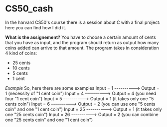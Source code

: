 # CS50_cash
In the harvard CS50's course there is a session about C with a final project: here you can find how I did it.

**What is the assignement?**
You have to choose a certain amount of cents that you have as input, and the program should return as output how many coins added can arrive to that amount.
The program takes in consideration 4 kind of coins:
- 25 cents
- 10 cents
- 5 cents
- 1 cent

*Example*
So, here there are some examples
Input = 1  ----------> Output = 1 (necessity of "1 cent coin")
Input = 4  ----------> Output = 4 (you need four "1 cent coin")
Input = 5  ----------> Output = 1 (it takes only one "5 cents coin")
Input = 6  ----------> Output = 2 (you can use one "5 cents coin" and one "1 cent coin")
Input = 25  ----------> Output = 1 (it takes only one "25 cents coin")
Input = 26  ----------> Output = 2 (you can combine one "25 cents coin" and one "1 cent coin")
